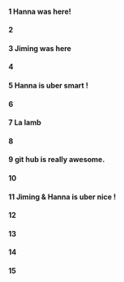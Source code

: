 #### 1 Hanna was here!
#### 2
#### 3 Jiming was here
#### 4
#### 5 Hanna is uber smart !
#### 6
#### 7 La lamb
#### 8
#### 9 git hub is really awesome.
#### 10
#### 11 Jiming & Hanna is uber nice !
#### 12
#### 13
#### 14
#### 15